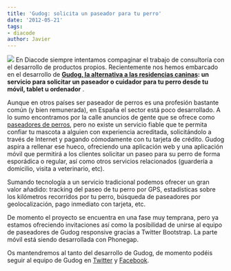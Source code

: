 ```yaml
---
title: 'Gudog: solicita un paseador para tu perro'
date: '2012-05-21'
tags:
- diacode
author: Javier
---
```


[![](https://diacode-blog.s3-eu-west-1.amazonaws.com/2012/05/gudog_snapshot.png)](https://gudog.com)
En Diacode siempre intentamos compaginar el trabajo de consultoría con el desarrollo de productos propios. Recientemente nos hemos embarcado en el desarrollo de 
**[Gudog, la alternativa a las residencias caninas](https://gudog.com): un servicio para solicitar un paseador o cuidador para tu perro desde tu móvil, tablet u ordenador**
.


Aunque en otros países ser paseador de perros es una profesión bastante común (y bien remunerada), en España el sector está poco desarrollado. A lo sumo encontramos por la calle anuncios de gente que se ofrece como 
[paseadores de perros](https://gudog.com), pero no existe un servicio fiable que te permita confiar tu mascota a alguien con experiencia acreditada, solicitándolo a través de Internet y pagando cómodamente con tu tarjeta de crédito. Gudog aspira a rellenar ese hueco, ofreciendo una aplicación web y una aplicación móvil que permitirá a los clientes solicitar un paseo para su perro de forma esporádica o regular, así como otros servicios relacionados (guardería a domicilio, visita a veterinario, etc).

Sumando tecnología a un servicio tradicional podemos ofrecer un gran valor añadido: tracking del paseo de tu perro por GPS, estadísticas sobre los kilómetros recorridos por tu perro, búsqueda de paseadores por geolocalización, pago inmediato con tarjeta, etc.

De momento el proyecto se encuentra en una fase muy temprana, pero ya estamos ofreciendo invitaciones así como la posibilidad de unirse al equipo de paseadores de Gudog
responsive gracias a Twitter Bootstrap. La parte móvil está siendo desarrollada con Phonegap.

Os mantendremos al tanto del desarrollo de Gudog, de momento podéis seguir al equipo de Gudog en 
[Twitter](http://twitter.com/gudog_es) y 
[Facebook](http://www.facebook.com/gudog.es).

